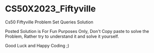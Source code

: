 # CS50X2023_Fiftyville
Cs50 Fiftyville Problem Set Queries Solution

Posted Solution is For Fun Purposes Only, Don't Copy paste to solve the Problem, Rather try to understand it and solve it yourself.

Good Luck and Happy Coding ;)
